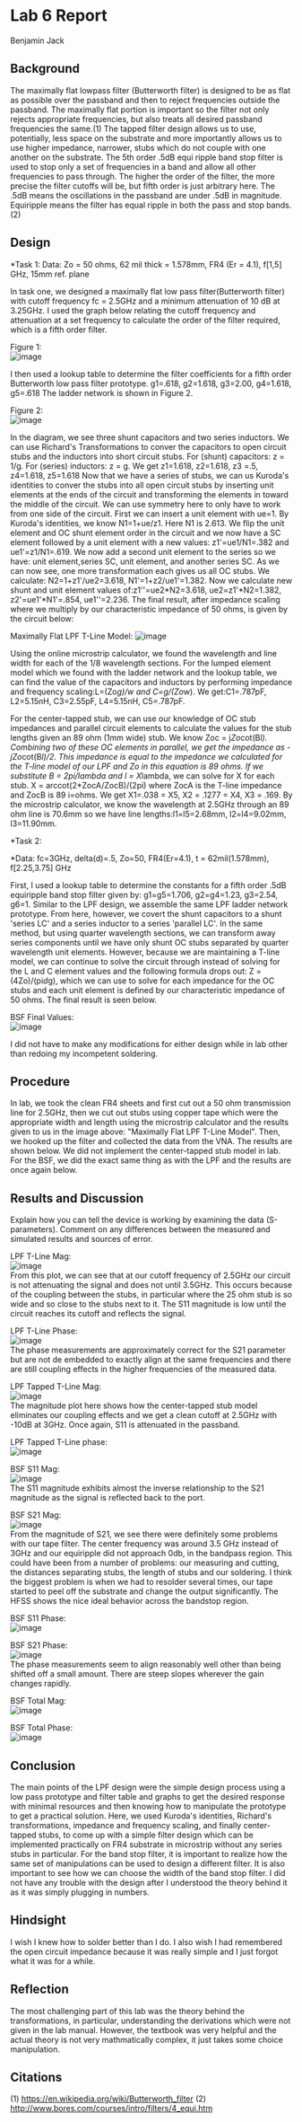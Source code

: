 # Lab 6 Report
Benjamin Jack

## Background
The maximally flat lowpass filter (Butterworth filter) is designed to be as flat as possible over the passband and
then to reject frequencies outside the passband. The maximally flat portion is important so the filter not only
rejects appropriate frequencies, but also treats all desired passband frequencies the same.(1) The tapped filter
design allows us to use, potentially, less space on the substrate and more importantly allows us to use higher
impedance, narrower, stubs which do not couple with one another on the substrate. The 5th order .5dB equi ripple
band stop filter is used to stop only a set of frequencies in a band and allow all other frequencies to pass through.
The higher the order of the filter, the more precise the filter cutoffs will be, but fifth order is just arbitrary here.
The .5dB means the oscillations in the passband are under .5dB in magnitude. Equiripple means the filter has 
equal ripple in both the pass and stop bands.(2)

## Design
*Task 1:
Data:
Zo = 50 ohms, 62 mil thick = 1.578mm, FR4 (Er = 4.1), f[1,5] GHz, 15mm ref. plane

In task one, we designed a maximally flat low pass filter(Butterworth filter) with cutoff frequency fc = 2.5GHz and a
minimum attenuation of 10 dB at 3.25GHz. I used the graph below relating the cutoff frequency and attenuation at a
set frequency to calculate the order of the filter required, which is a fifth order filter.

Figure 1: <br>
![image](https://github.com/CourseReps/ECEN452-Spring2016/blob/master/Students/Benejack/Lab6/FilterOrder.PNG)<br>

I then used a lookup table to determine the filter coefficients for a fifth order Butterworth low pass filter
prototype. g1=.618, g2=1.618, g3=2.00, g4=1.618, g5=.618 The ladder network is shown in Figure 2.

Figure 2: <br>
![image](https://github.com/CourseReps/ECEN452-Spring2016/blob/master/Students/Benejack/Lab6/Ladder.PNG)<br>

In the diagram, we see three shunt capacitors and two series inductors. We can use Richard's Transformations to 
conver the capacitors to open circuit stubs and the inductors into short circuit stubs. 
For (shunt) capacitors: z = 1/g. For (series) inductors: z = g. We get z1=1.618, z2=1.618, z3 =.5, z4=1.618, z5=1.618
Now that we have a series of stubs, we can us Kuroda's identities to conver the stubs into all open circuit stubs
by inserting unit elements at the ends of the circuit and transforming the elements in toward the middle of the
circuit. We can use symmetry here to only have to work from one side of the circuit. First we can insert a unit
element with ue=1. By Kuroda's identities, we know N1=1+ue/z1. Here N1 is 2.613. We flip the unit element and OC
shunt element order in the circuit and we now have a SC element followed by a unit element with a new values:
z1'=ue1/N1=.382 and ue1'=z1/N1=.619. We now add a second unit element to the series so we have: unit element,series SC,
unit element, and another series SC. As we can now see, one more transformation each gives us all OC stubs. We calculate:
N2=1+z1'/ue2=3.618, N1'=1+z2/ue1'=1.382. Now we calculate new shunt and unit element values of:z1''=ue2*N2=3.618,
ue2=z1'*N2=1.382, z2'=ue1'*N1'=.854, ue1''=2.236.
The final result, after impedance scaling where we multiply by our characteristic impedance of 50 ohms,
is given by the circuit below:

Maximally Flat LPF T-Line Model:
![image](https://github.com/CourseReps/ECEN452-Spring2016/blob/master/Students/Benejack/Lab6/Final1.PNG)<br>

Using the online microstrip calculator, we found the wavelength and line width for each of the 1/8 wavelength sections.
For the lumped element model which we found with the ladder network and the lookup table, we can find the value of
the capacitors and inductors by performing impedance and frequency scaling:L=(Zo*g)/w and C=g/(Zo*w).
We get:C1=.787pF, L2=5.15nH, C3=2.55pF, L4=5.15nH, C5=.787pF.

For the center-tapped stub, we can use our knowledge of OC stub impedances and parallel circuit elements to calculate
the values for the stub lengths given an 89 ohm (1mm wide) stub. We know Zoc = j*Zo*cot(B*l). Combining two of these
OC elements in parallel, we get the impedance as -jZo*cot(B*l)/2. This impedance is equal to the impedance we calculated
for the T-line model of our LPF and Zo in this equation is 89 ohms. If we substitute B = 2pi/lambda and l = X*lambda,
we can solve for X for each stub. X = arccot(2*ZocA/ZocB)/(2pi) where ZocA is the T-line impedance and ZocB is 89 i=ohms.
We get X1=.038 = X5, X2 = .1277 = X4, X3 = .169. By the microstrip calculator, we know the wavelength at 2.5GHz through an
89 ohm line is 70.6mm so we have line lengths:l1=l5=2.68mm, l2=l4=9.02mm, l3=11.90mm.

*Task 2:

*Data:
fc=3GHz, delta(d)=.5, Zo=50, FR4(Er=4.1), t = 62mil(1.578mm), f[2.25,3.75] GHz

First, I used a lookup table to determine the constants for a fifth order .5dB equiripple band stop filter given by:
g1=g5=1.706, g2=g4=1.23, g3=2.54, g6=1. Similar to the LPF design, we assemble the same LPF ladder network prototype.
From here, however, we covert the shunt capacitors to a shunt 'series LC' and a series inductor to a series 'parallel LC'.
In the same method, but using quarter wavelength sections, we can transform away series components until we have only
shunt OC stubs separated by quarter wavelength unit elements. However, because we are maintaining a T-line model, we
can continue to solve the circuit through instead of solving for the L and C element values and the following formula 
drops out: Z = (4Zo)/(pi*d*g), which we can use to solve for each impedance for the OC stubs and each unit element is
defined by our characteristic impedance of 50 ohms. The final result is seen below.

BSF Final Values:<br>
![image](https://github.com/CourseReps/ECEN452-Spring2016/blob/master/Students/Benejack/Lab6/BSFFinal.PNG)<br>

I did not have to make any modifications for either design while in lab other than redoing my incompetent soldering.

## Procedure
In lab, we took the clean FR4 sheets and first cut out a 50 ohm transmission line for 2.5GHz, then we cut out stubs
using copper tape which were the appropriate width and length using the microstrip calculator and the results given
to us in the image above: "Maximally Flat LPF T-Line Model". Then, we hooked up the filter and collected the data from
the VNA. The results are shown below. We did not implement the center-tapped stub model in lab. For the BSF, we did
the exact same thing as with the LPF and the results are once again below.

## Results and Discussion
Explain how you can tell the device is working by examining the data (S-parameters). Comment on any differences between the measured and simulated results and sources of error.

LPF T-Line Mag: <br>
![image](https://github.com/CourseReps/ECEN452-Spring2016/blob/master/Students/Benejack/Lab6/LPF_TLine_dB.png)<br>
From this plot, we can see that at our cutoff frequency of 2.5GHz our circuit is not attenuating the signal and does
not until 3.5GHz. This occurs because of the coupling between the stubs, in particular where the 25 ohm stub is so wide
and so close to the stubs next to it. The S11 magnitude is low until the circuit reaches its cutoff and reflects the signal.

LPF T-Line Phase: <br>
![image](https://github.com/CourseReps/ECEN452-Spring2016/blob/master/Students/Benejack/Lab6/LPF_TLine_phase.png)<br>
The phase measurements are approximately correct for the S21 parameter but are not de embedded to exactly align at
the same frequencies and there are still coupling effects in the higher frequencies of the measured data.

LPF Tapped T-Line Mag: <br>
![image](https://github.com/CourseReps/ECEN452-Spring2016/blob/master/Students/Benejack/Lab6/LPF_Tapped_dB.png)<br>
The magnitude plot here shows how the center-tapped stub model eliminates our coupling effects and we get a clean
cutoff at 2.5GHz with -10dB at 3GHz. Once again, S11 is attenuated in the passband.

LPF Tapped T-Line phase: <br>
![image](https://github.com/CourseReps/ECEN452-Spring2016/blob/master/Students/Benejack/Lab6/LPF_Tapped_phase.png)<br>

BSF S11 Mag: <br>
![image](https://github.com/CourseReps/ECEN452-Spring2016/blob/master/Students/Benejack/Lab6/BSF_S11_Mag.png)<br>
The S11 magnitude exhibits almost the inverse relationship to the S21 magnitude as the signal is reflected back to
the port.

BSF S21 Mag: <br>
![image](https://github.com/CourseReps/ECEN452-Spring2016/blob/master/Students/Benejack/Lab6/BSF_S21_Mag.png)<br>
From the magnitude of S21, we see there were definitely some problems with our tape filter. The center frequency was
around 3.5 GHz instead of 3GHz and our equiripple did not approach 0db, in the bandpass region. This could have been
from a number of problems: our measuring and cutting, the distances separating stubs, the length of stubs and our soldering.
I think the biggest problem is when we had to resolder several times, our tape started to peel off the substrate
and change the output significantly. The HFSS shows the nice ideal behavior across the bandstop region.

BSF S11 Phase: <br>
![image](https://github.com/CourseReps/ECEN452-Spring2016/blob/master/Students/Benejack/Lab6/BSF_S11_Phase.png)<br>

BSF S21 Phase: <br>
![image](https://github.com/CourseReps/ECEN452-Spring2016/blob/master/Students/Benejack/Lab6/BSF_S21_Phase.png)<br>
The phase measurements seem to align reasonably well other than being shifted off a small amount. There are steep
slopes wherever the gain changes rapidly.

BSF Total Mag: <br>
![image](https://github.com/CourseReps/ECEN452-Spring2016/blob/master/Students/Benejack/Lab6/BSF_Mag.png)<br>

BSF Total Phase: <br>
![image](https://github.com/CourseReps/ECEN452-Spring2016/blob/master/Students/Benejack/Lab6/BSF_Phase.png)<br>

## Conclusion
The main points of the LPF design were the simple design process using a low pass prototype and filter table and
graphs to get the desired response with minimal resources and then knowing how to manipulate the prototype to get
a practical solution. Here, we used Kuroda's identities, Richard's transformations, impedance and frequency scaling, and 
finally center-tapped stubs, to come up with a simple filter design which can be implemented practically on FR4
substrate in microstrip without any series stubs in particular. For the band stop filter, it is important to realize how
the same set of manipulations can be used to design a different filter. It is also important to see how we can choose
the width of the band stop filter. I did not have any trouble with the design after I understood the theory behind it
as it was simply plugging in numbers.

## Hindsight
I wish I knew how to solder better than I do. I also wish I had remembered the open circuit impedance because it
was really simple and I just forgot what it was for a while.

## Reflection
The most challenging part of this lab was the theory behind the transformations, in particular, understanding the
derivations which were not given in the lab manual. However, the textbook was very helpful and the actual theory
is not very mathmatically complex, it just takes some choice manipulation.

## Citations
(1) https://en.wikipedia.org/wiki/Butterworth_filter
(2) http://www.bores.com/courses/intro/filters/4_equi.htm
